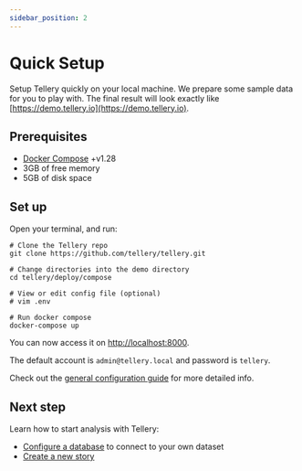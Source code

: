 ```yaml
---
sidebar_position: 2
---
```


# Quick Setup

Setup Tellery quickly on your local machine. We prepare some sample data for you to play with. The final result will look exactly like [https://demo.tellery.io](https://demo.tellery.io).

## Prerequisites

- [Docker Compose](https://docs.docker.com/compose/install/) +v1.28
- 3GB of free memory
- 5GB of disk space

## Set up

Open your terminal, and run:

```shell
# Clone the Tellery repo
git clone https://github.com/tellery/tellery.git

# Change directories into the demo directory
cd tellery/deploy/compose

# View or edit config file (optional)
# vim .env

# Run docker compose
docker-compose up
```

You can now access it on [http://localhost:8000](http://localhost:8000).

The default account is `admin@tellery.local` and password is `tellery`.

Check out the [general configuration guide](https://github.com/tellery/tellery/tree/master/deploy/compose#environments) for more detailed info.


## Next step


Learn how to start analysis with Tellery:

* [Configure a database](/docs/how-to-use/configure-database) to connect to your own dataset
* [Create a new story](/docs/how-to-use/create-story)
